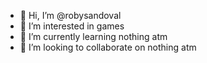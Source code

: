 - 👋 Hi, I’m @robysandoval
- 👀 I’m interested in games
- 🌱 I’m currently learning nothing atm
- 💞️ I’m looking to collaborate on nothing atm
